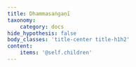 ```yaml
---
title: Dhammasaṅgaṇī
taxonomy:
    category: docs
hide_hypothesis: false
body_classes: 'title-center title-h1h2'
content:
    items: '@self.children'
---
```


